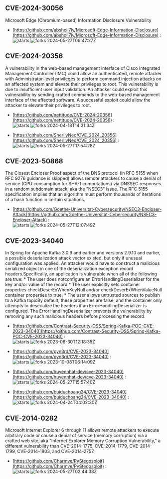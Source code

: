 ## CVE-2024-30056
 Microsoft Edge (Chromium-based) Information Disclosure Vulnerability

- [https://github.com/absholi7ly/Microsoft-Edge-Information-Disclosure](https://github.com/absholi7ly/Microsoft-Edge-Information-Disclosure) :  
![starts](https://img.shields.io/github/stars/absholi7ly/Microsoft-Edge-Information-Disclosure.svg) 
![forks](https://img.shields.io/github/forks/absholi7ly/Microsoft-Edge-Information-Disclosure.svg) 
2024-05-27T06:47:27Z

## CVE-2024-20356
 A vulnerability in the web-based management interface of Cisco Integrated Management Controller (IMC) could allow an authenticated, remote attacker with Administrator-level privileges to perform command injection attacks on an affected system and elevate their privileges to root. This vulnerability is due to insufficient user input validation. An attacker could exploit this vulnerability by sending crafted commands to the web-based management interface of the affected software. A successful exploit could allow the attacker to elevate their privileges to root.

- [https://github.com/nettitude/CVE-2024-20356](https://github.com/nettitude/CVE-2024-20356) :  
![starts](https://img.shields.io/github/stars/nettitude/CVE-2024-20356.svg) 
![forks](https://img.shields.io/github/forks/nettitude/CVE-2024-20356.svg) 
2024-04-18T14:31:34Z

- [https://github.com/SherllyNeo/CVE_2024_20356](https://github.com/SherllyNeo/CVE_2024_20356) :  
![starts](https://img.shields.io/github/stars/SherllyNeo/CVE_2024_20356.svg) 
![forks](https://img.shields.io/github/forks/SherllyNeo/CVE_2024_20356.svg) 
2024-05-27T17:54:28Z

## CVE-2023-50868
 The Closest Encloser Proof aspect of the DNS protocol (in RFC 5155 when RFC 9276 guidance is skipped) allows remote attackers to cause a denial of service (CPU consumption for SHA-1 computations) via DNSSEC responses in a random subdomain attack, aka the "NSEC3" issue. The RFC 5155 specification implies that an algorithm must perform thousands of iterations of a hash function in certain situations.

- [https://github.com/Goethe-Universitat-Cybersecurity/NSEC3-Encloser-Attack](https://github.com/Goethe-Universitat-Cybersecurity/NSEC3-Encloser-Attack) :  
![starts](https://img.shields.io/github/stars/Goethe-Universitat-Cybersecurity/NSEC3-Encloser-Attack.svg) 
![forks](https://img.shields.io/github/forks/Goethe-Universitat-Cybersecurity/NSEC3-Encloser-Attack.svg) 
2024-05-27T12:07:49Z

## CVE-2023-34040
 In Spring for Apache Kafka 3.0.9 and earlier and versions 2.9.10 and earlier, a possible deserialization attack vector existed, but only if unusual configuration was applied. An attacker would have to construct a malicious serialized object in one of the deserialization exception record headers.Specifically, an application is vulnerable when all of the following are true:  *  The user does notconfigure an ErrorHandlingDeserializer for the key and/or value of the record  *  The user explicitly sets container properties checkDeserExWhenKeyNull and/or checkDeserExWhenValueNull container properties to true.  *  The user allows untrusted sources to publish to a Kafka topicBy default, these properties are false, and the container only attempts to deserialize the headers if an ErrorHandlingDeserializer is configured. The ErrorHandlingDeserializer prevents the vulnerability by removing any such malicious headers before processing the record.

- [https://github.com/Contrast-Security-OSS/Spring-Kafka-POC-CVE-2023-34040](https://github.com/Contrast-Security-OSS/Spring-Kafka-POC-CVE-2023-34040) :  
![starts](https://img.shields.io/github/stars/Contrast-Security-OSS/Spring-Kafka-POC-CVE-2023-34040.svg) 
![forks](https://img.shields.io/github/forks/Contrast-Security-OSS/Spring-Kafka-POC-CVE-2023-34040.svg) 
2023-08-30T12:18:35Z

- [https://github.com/pyn3rd/CVE-2023-34040](https://github.com/pyn3rd/CVE-2023-34040) :  
![starts](https://img.shields.io/github/stars/pyn3rd/CVE-2023-34040.svg) 
![forks](https://img.shields.io/github/forks/pyn3rd/CVE-2023-34040.svg) 
2023-10-08T06:14:09Z

- [https://github.com/huyennhat-dev/cve-2023-34040](https://github.com/huyennhat-dev/cve-2023-34040) :  
![starts](https://img.shields.io/github/stars/huyennhat-dev/cve-2023-34040.svg) 
![forks](https://img.shields.io/github/forks/huyennhat-dev/cve-2023-34040.svg) 
2024-05-27T15:57:40Z

- [https://github.com/buiduchoang24/CVE-2023-34040](https://github.com/buiduchoang24/CVE-2023-34040) :  
![starts](https://img.shields.io/github/stars/buiduchoang24/CVE-2023-34040.svg) 
![forks](https://img.shields.io/github/forks/buiduchoang24/CVE-2023-34040.svg) 
2024-04-24T04:02:30Z

## CVE-2014-0282
 Microsoft Internet Explorer 6 through 11 allows remote attackers to execute arbitrary code or cause a denial of service (memory corruption) via a crafted web site, aka "Internet Explorer Memory Corruption Vulnerability," a different vulnerability than CVE-2014-1775, CVE-2014-1779, CVE-2014-1799, CVE-2014-1803, and CVE-2014-2757.

- [https://github.com/Charmve/PyStegosploit](https://github.com/Charmve/PyStegosploit) :  
![starts](https://img.shields.io/github/stars/Charmve/PyStegosploit.svg) 
![forks](https://img.shields.io/github/forks/Charmve/PyStegosploit.svg) 
2024-05-27T02:44:38Z

